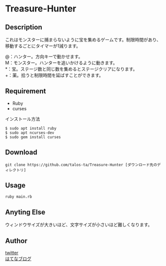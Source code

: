 # Treasure-Hunter

## Description
これはモンスターに捕まらないように宝を集めるゲームです。制限時間があり、移動するごとにタイマーが1減ります。  
  
@：ハンター。方向キーで動かせます。  
M：モンスター。ハンターを追いかけるように動きます。  
\*：宝。ステージ数と同じ数を集めるとステージクリアになります。  
+：薬。拾うと制限時間を延ばすことができます。

## Requirement
* Ruby
* curses  

インストール方法   
``` 
$ sudo apt install ruby
$ sudo apt ncurses-dev
$ sudo gem install curses
```

## Download
`git clone https://github.com/talos-ta/Treasure-Hunter [ダウンロード先のディレクトリ]`

## Usage
`ruby main.rb`

## Anyting Else
ウィンドウサイズが大きいほど、文字サイズが小さいほど難しくなります。

## Author
[twitter](https://twitter.com/talosta_/)  
[はてなブログ](https://talosta.hatenablog.com/)
